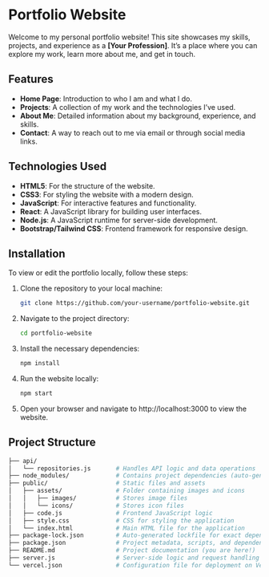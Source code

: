 # Portfolio Website

Welcome to my personal portfolio website! This site showcases my skills, projects, and experience as a **[Your Profession]**. It’s a place where you can explore my work, learn more about me, and get in touch.

## Features

- **Home Page**: Introduction to who I am and what I do.
- **Projects**: A collection of my work and the technologies I’ve used.
- **About Me**: Detailed information about my background, experience, and skills.
- **Contact**: A way to reach out to me via email or through social media links.

## Technologies Used

- **HTML5**: For the structure of the website.
- **CSS3**: For styling the website with a modern design.
- **JavaScript**: For interactive features and functionality.
- **React**: A JavaScript library for building user interfaces.
- **Node.js**: A JavaScript runtime for server-side development.
- **Bootstrap/Tailwind CSS**: Frontend framework for responsive design.

## Installation

To view or edit the portfolio locally, follow these steps:

1. Clone the repository to your local machine:
   ```bash
   git clone https://github.com/your-username/portfolio-website.git

2. Navigate to the project directory:
   ```bash
   cd portfolio-website

3. Install the necessary dependencies:
   ```bash
   npm install

4. Run the website locally:
   ```bash
   npm start

5. Open your browser and navigate to http://localhost:3000 to view the website.

## Project Structure

   ```bash
├── api/
│   └── repositories.js       # Handles API logic and data operations
├── node_modules/             # Contains project dependencies (auto-generated)
├── public/                   # Static files and assets
│   ├── assets/               # Folder containing images and icons
│   │   ├── images/           # Stores image files
│   │   └── icons/            # Stores icon files
│   ├── code.js               # Frontend JavaScript logic
│   ├── style.css             # CSS for styling the application
│   └── index.html            # Main HTML file for the application
├── package-lock.json         # Auto-generated lockfile for exact dependency versions
├── package.json              # Project metadata, scripts, and dependencies
├── README.md                 # Project documentation (you are here!)
├── server.js                 # Server-side logic and request handling
└── vercel.json               # Configuration file for deployment on Vercel

